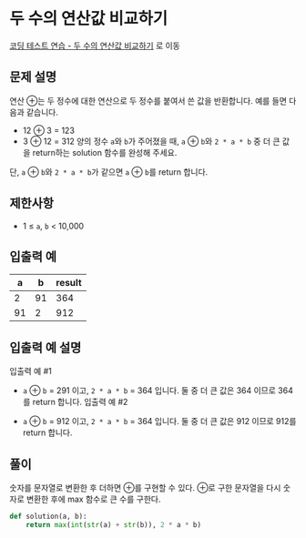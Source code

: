# 두 수의 연산값 비교하기
[코딩 테스트 연습 - 두 수의 연산값 비교하기][1] 로 이동

## 문제 설명

연산 ⊕는 두 정수에 대한 연산으로 두 정수를 붙여서 쓴 값을 반환합니다. 예를 들면 다음과 같습니다.

- 12 ⊕ 3 = 123
- 3 ⊕ 12 = 312
  양의 정수 `a`와 `b`가 주어졌을 때, `a` ⊕ `b`와 `2 * a * b` 중 더 큰 값을 return하는 solution 함수를 완성해 주세요.

단, `a` ⊕ `b`와 `2 * a * b`가 같으면 `a` ⊕ `b`를 return 합니다.

## 제한사항

- 1 ≤ `a`, `b` < 10,000

## 입출력 예

| a   | b   | result |
| --- | --- | ------ |
| 2   | 91  | 364    |
| 91  | 2   | 912    |

## 입출력 예 설명

입출력 예 #1

- `a` ⊕ `b` = 291 이고, `2 * a * b` = 364 입니다. 둘 중 더 큰 값은 364 이므로 364를 return 합니다.
  입출력 예 #2

- `a` ⊕ `b` = 912 이고, `2 * a * b` = 364 입니다. 둘 중 더 큰 값은 912 이므로 912를 return 합니다.

## 풀이

숫자를 문자열로 변환한 후 더하면 ⊕를 구현할 수 있다.
⊕로 구한 문자열을 다시 숫자로 변환한 후에 max 함수로 큰 수를 구한다.

```python
def solution(a, b):
    return max(int(str(a) + str(b)), 2 * a * b)
```

[1]: https://school.programmers.co.kr/learn/courses/30/lessons/181938
